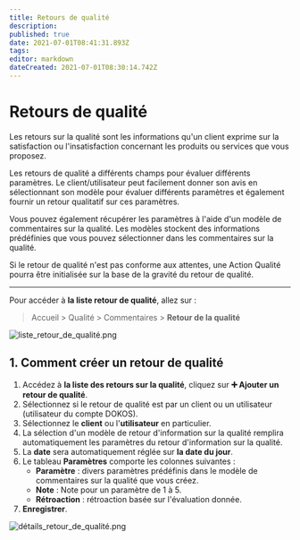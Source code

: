 ```yaml
---
title: Retours de qualité
description: 
published: true
date: 2021-07-01T08:41:31.893Z
tags: 
editor: markdown
dateCreated: 2021-07-01T08:30:14.742Z
---
```


# Retours de qualité

Les retours sur la qualité sont les informations qu'un client exprime sur la satisfaction ou l'insatisfaction concernant les produits ou services que vous proposez.

Les retours de qualité a différents champs pour évaluer différents paramètres. Le client/utilisateur peut facilement donner son avis en sélectionnant son modèle pour évaluer différents paramètres et également fournir un retour qualitatif sur ces paramètres.

Vous pouvez également récupérer les paramètres à l'aide d'un modèle de commentaires sur la qualité. Les modèles stockent des informations prédéfinies que vous pouvez sélectionner dans les commentaires sur la qualité.

Si le retour de qualité n'est pas conforme aux attentes, une Action Qualité pourra être initialisée sur la base de la gravité du retour de qualité.

---

Pour accéder à **la liste retour de qualité**, allez sur :

> Accueil > Qualité > Commentaires > **Retour de la qualité**

![liste_retour_de_qualité.png](/quality/quality-feedback/liste_retour_de_qualité.png)

## 1. Comment créer un retour de qualité

1. Accédez à **la liste des retours sur la qualité**, cliquez sur **:heavy_plus_sign: Ajouter un retour de qualité**.
2. Sélectionnez si le retour de qualité est par un client ou un utilisateur (utilisateur du compte DOKOS).
3. Sélectionnez le **client** ou l'**utilisateur** en particulier.
4. La sélection d'un modèle de retour d'information sur la qualité remplira automatiquement les paramètres du retour d'information sur la qualité.
5. La **date** sera automatiquement réglée sur **la date du jour**.
6. Le tableau **Paramètres** comporte les colonnes suivantes :
	- **Paramètre** : divers paramètres prédéfinis dans le modèle de commentaires sur la qualité que vous créez.
	- **Note** : Note pour un paramètre de 1 à 5.
	- **Rétroaction** : rétroaction basée sur l'évaluation donnée.
7. **Enregistrer**.

![détails_retour_de_qualité.png](/quality/quality-feedback/détails_retour_de_qualité.png)